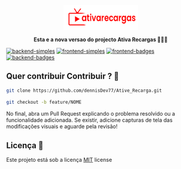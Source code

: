 <p align="center">
    <img src="/public/logo.webp" width="200px">
</p>

<p align="center">
<b>Esta e a nova versao do projecto Ativa Recargas 🚀👩‍💻</b>
</p> 

<div>

[SIMPLE_FRONT__BADGE]: https://img.shields.io/badge/Frontend_Simples-000?style=for-the-badge&logo=html
[SIMPLE_BACK__BADGE]: https://img.shields.io/badge/Backend_Simples-000?style=for-the-badge&logo=code
[BADGES_FRONT__BADGE]: https://img.shields.io/badge/Frontend_Com_Badges-000?style=for-the-badge&logo=badge
[BADGES_BACK__BADGE]: https://img.shields.io/badge/Backend_Com_Badges-000?style=for-the-badge&logo=badge

[![backend-simples][SIMPLE_BACK__BADGE]](./../simple/backend.md)
[![frontend-simples][SIMPLE_FRONT__BADGE]](./../simple/frontend.md)
[![frontend-badges][BADGES_FRONT__BADGE]](./../badges/frontend.md)
[![backend-badges][BADGES_BACK__BADGE]](./../badges/backend.md)

</div>

<h2 id="contribuir">Quer contribuir Contribuir ? 🚀</h2>

```bash
git clone https://github.com/dennisDev77/Ative_Recarga.git
```

```bash
git checkout -b feature/NOME
```
No final, abra um Pull Request explicando o problema resolvido ou a funcionalidade adicionada. Se existir, adicione capturas de tela das modificações visuais e aguarde pela revisão!



<h2 id="license">Licença  📃 </h2>

Este projeto está sob a licença [MIT](./../LICENSE) license
